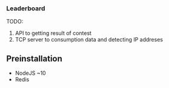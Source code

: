 ### Leaderboard


TODO:
1. API to getting result of contest
2. TCP server to consumption data and detecting IP addreses


## Preinstallation
- NodeJS ~10
- Redis